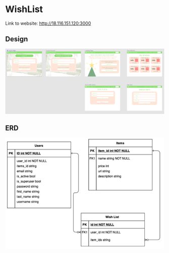 # WishList

Link to website: http://18.116.151.120:3000 

## Design
<img src="https://github.com/BorisMarin8004/WishList/blob/Docs/docs/Mockup.png?raw=true">

## ERD
<img src="https://github.com/BorisMarin8004/WishList/blob/Docs/docs/ERD.png?raw=true">

